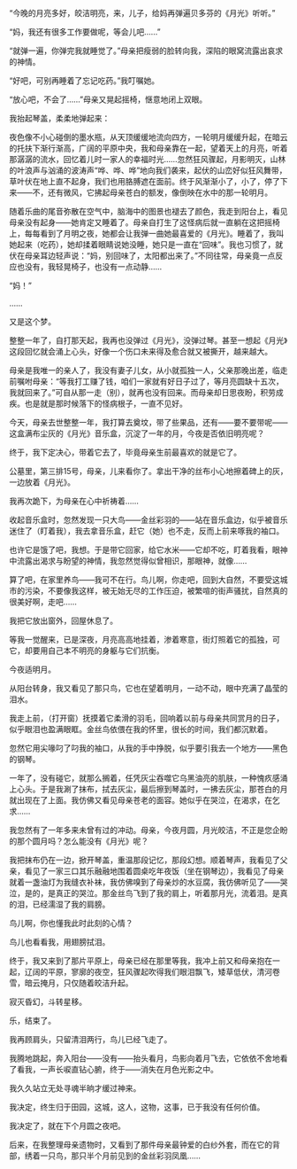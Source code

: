 ---
---
“今晚的月亮多好，皎洁明亮，来，儿子，给妈再弹遍贝多芬的《月光》听听。”

“妈，我还有很多工作要做呢，等会儿吧……”

“就弹一遍，你弹完我就睡觉了。”母亲把瘦弱的脸转向我，深陷的眼窝流露出哀求的神情。

“好吧，可别再睡着了忘记吃药。”我叮嘱她。

“放心吧，不会了……”母亲又晃起摇椅，惬意地闭上双眼。

我抬起琴盖，柔柔地弹起来：

夜色像不小心碰倒的墨水瓶，从天顶缓缓地流向四方，一轮明月缓缓升起，在暗云的托扶下渐行渐高，广阔的平原中央，我和母亲靠在一起，望着天上的月亮，听着那潺潺的流水，回忆着儿时一家人的幸福时光……忽然狂风骤起，月影明灭，山林的叶浪声与汹涌的波涛声“哗、哗、哗”地向我们袭来，起伏的山峦好似狂风舞带，草叶伏在地上直不起身，我们也用胳膊遮在面前。终于风渐渐小了，小了，停了下来——不，还有微风，它拂起母亲苍白的额发，像倒映在水中的那一轮明月。

随着乐曲的尾音弥散在空气中，脑海中的图景也褪去了颜色，我走到阳台上，看见母亲没有起身——她肯定又睡着了。母亲自打生了这怪病后就一直躺在这把摇椅上，每每看到了月明之夜，她都会让我弹一曲她最喜爱的《月光》。睡着了，我叫她起来（吃药），她却揉着眼睛说她没睡，她只是一直在“回味”。我也习惯了，就伏在母亲耳边轻声说：“妈，别回味了，太阳都出来了。”不同往常，母亲竟一点反应也没有，我轻晃椅子，也没有一点动静……

“妈！”

……

又是这个梦。

整整一年了，自打那天起，我再也没弹过《月光》，没弹过琴。甚至一想起《月光》这段回忆就会涌上心头，好像一个伤口未来得及愈合就又被撕开，越来越大。

母亲是我唯一的亲人了，我没有妻子儿女，从小就孤独一人，父亲那晚出差，临走前嘱咐母亲：“等我打工赚了钱，咱们一家就有好日子过了，等月亮圆缺十五次，我就回来了。”可自从那一走（别），就再也没有回来。而母亲却日思夜盼，积劳成疾。也是就是那时候落下的怪病根子，一直不见好。

今天，母亲去世整整一年，我打算去奠坟，带了些果品，还有——要不要带呢——这盒满布尘灰的《月光》音乐盒，沉淀了一年的月，今夜是否依旧明亮呢？

终于，我下定决心，带着它去了，毕竟母亲生前最喜欢的就是它了。

公墓里，第三排15号，母亲，儿来看你了。拿出干净的丝布小心地擦着碑上的灰，一边放着《月光》。

我再次跪下，为母亲在心中祈祷着……

收起音乐盒时，忽然发现一只大鸟——金丝彩羽的——站在音乐盒边，似乎被音乐迷住了（盯着我），我去拿音乐盒，赶它（她）也不走，反而上前来啄我的袖口。

也许它是饿了吧，我想。于是带它回家，给它水米——它却不吃，盯着我看，眼神中流露出渴求与盼望的神情，我忽然觉得似曾相识，那眼神，就像……

算了吧，在家里养鸟——我可不在行。鸟儿啊，你走吧，回到大自然，不要受这城市的污染，不要像我这样，被无始无尽的工作压迫，被繁喧的街声骚扰，自然真的很美好啊，走吧……

我把它放出窗外，回屋休息了。

等我一觉醒来，已是深夜，月亮高高地挂着，渗着寒意，街灯照着它的孤独，可它，却要用自己本不明亮的身躯与它们抗衡。

今夜适明月。

从阳台转身，我又看见了那只鸟，它也在望着明月，一动不动，眼中充满了晶莹的泪水。

我走上前，（打开窗）抚摸着它柔滑的羽毛，回响着以前与母亲共同赏月的日子，似乎眼泪也盈满眼眶。金丝鸟依偎在我的怀里，很长的时间，我们都沉默着。

忽然它用尖喙叼了叼我的袖口，从我的手中挣脱，似乎要引我去一个地方——黑色的钢琴。

一年了，没有碰它，就那么搁着，任凭灰尘吞噬它乌黑油亮的肌肤，一种愧疚感涌上心头。于是我涮了抹布，拭去灰尘，最后擦到琴盖时，一拂去灰尘，那苍白的月就出现在了上面。我仿佛又看见母亲苍老的面容。她似乎在哭泣，在渴求，在乞求……

我忽然有了一年多来未曾有过的冲动。母亲，今夜月圆，月光皎洁，不正是您企盼的那个圆月吗？怎么能没有《月光》呢？

我把抹布仍在一边，掀开琴盖，重温那段记忆，那段幻想。顺着琴声，我看见了父亲，看见了一家三口其乐融融地围着圆桌吃年夜饭（坐在钢琴边），我看见了母亲就着一盏油灯为我缝衣补袜，我仿佛嗅到了母亲炒的水豆腐，我仿佛听见了——哭泣，是的，是真正的哭泣。那金丝鸟飞到了我的肩上，听着那月光，流着泪。是真的泪，已经濡湿了我的肩膀。

鸟儿啊，你也懂我此时此刻的心情？

鸟儿也看看我，用翅膀拭泪。

终于，我又来到了那片平原上，母亲已经在那里等我，我冲上前又和母亲抱在一起，辽阔的平原，寥廓的夜空，狂风骤起吹得我们眼泪飘飞，矮草低伏，清河卷雪，暗云掩月，只仅随着皎洁升起。

寂灭昏幻，斗转星移。

乐，结束了。

我再顾肩头，只留清泪两行，鸟儿已经飞走了。

我腾地跳起，奔入阳台——没有——抬头看月，鸟影向着月飞去，它依依不舍地看了看我，一声长唳直钻心腑，终于——消失在月色光影之中。

我久久站立无处寻魂半晌才缓过神来。

我决定，终生归于田园，这城，这人，这物，这事，已于我没有任何价值。

我决定了，就在下个月圆之夜吧。

后来，在我整理母亲遗物时，又看到了那件母亲最钟爱的白纱外套，而在它的背部，绣着一只鸟，那只半个月前见到的金丝彩羽凤凰……